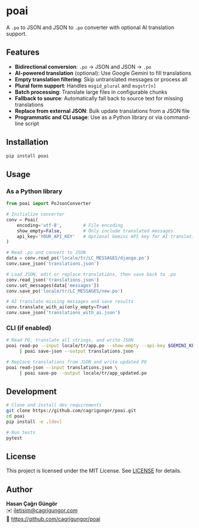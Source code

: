 # poai

A `.po` to JSON and JSON to `.po` converter with optional AI translation support.

## Features

- **Bidirectional conversion**: `.po` → JSON and JSON → `.po`
- **AI-powered translation** (optional): Use Google Gemini to fill translations
- **Empty translation filtering**: Skip untranslated messages or process all
- **Plural form support**: Handles `msgid_plural` and `msgstr[n]`
- **Batch processing**: Translate large files in configurable chunks
- **Fallback to source**: Automatically fall back to source text for missing translations
- **Replace from external JSON**: Bulk update translations from a JSON file
- **Programmatic and CLI usage**: Use as a Python library or via command-line script

## Installation

```bash
pip install poai
```

## Usage

### As a Python library

```python
from poai import PoJsonConverter

# Initialize converter
conv = Poai(
    encoding='utf-8',        # File encoding
    show_empty=False,        # Only include translated messages
    api_key='YOUR_API_KEY'   # Optional Gemini API key for AI translation
)

# Read .po and convert to JSON
data = conv.read_po('locale/tr/LC_MESSAGES/django.po')
conv.save_json('translations.json')

# Load JSON, edit or replace translations, then save back to .po
conv.read_json('translations.json')
conv.set_messages(data['messages'])
conv.save_po('locale/tr/LC_MESSAGES/new.po')

# AI translate missing messages and save results
conv.translate_with_ai(only_empty=True)
conv.save_json('translations_with_ai.json')
```

### CLI (if enabled)

```bash
# Read PO, translate all strings, and write JSON
poai read-po --input locale/tr/app.po --show-empty --api-key $GEMINI_KEY \
     | poai save-json --output translations.json

# Replace translations from JSON and write updated PO
poai read-json --input translations.json \
     | poai save-po --output locale/tr/app_updated.po
```

## Development

```bash
# Clone and install dev requirements
git clone https://github.com/cagrigungor/poai.git
cd poai
pip install -e .[dev]

# Run tests
pytest
```

## License

This project is licensed under the MIT License. See [LICENSE](LICENSE) for details.

## Author

**Hasan Çağrı Güngör**  
✉️ iletisim@cagrigungor.com  
🔗 https://github.com/cagrigungor/poai
